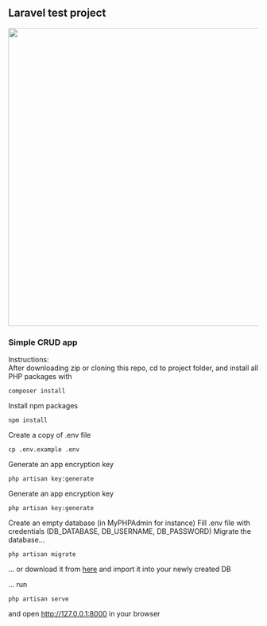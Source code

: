 ## Laravel test project

<p align="center"><img src="https://i.imgur.com/Ayk3DaX.png" width="600"></p>

### Simple CRUD app

Instructions:\
After downloading zip or cloning this repo, cd to project folder, and install all PHP packages with

```
composer install
```

Install npm packages

```
npm install
```

Create a copy of .env file

```
cp .env.example .env
```

Generate an app encryption key

```
php artisan key:generate
```

Generate an app encryption key

```
php artisan key:generate
```

Create an empty database (in MyPHPAdmin for instance)
Fill .env file with credentials (DB_DATABASE, DB_USERNAME, DB_PASSWORD)
Migrate the database...

```
php artisan migrate
```

... or download it from [here](https://drive.google.com/file/d/1seZ8CKRfUud3QYVw6qZp5p0JYWhpbdto/view?usp=sharing) and import it into your newly created DB

...
run

```
php artisan serve
```

and open http://127.0.0.1:8000 in your browser
